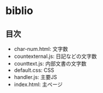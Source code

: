 # biblio
## 目次
- char-num.html:    文字数
- countexternal.js: 日記などの文字数
- counttext.js:     内部文書の文字数
- default.css:      CSS
- handler.js:       主要JS
- index.html:       主ページ

